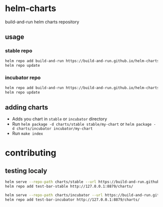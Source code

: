 # helm-charts

build-and-run helm charts repository

## usage

### stable repo

```sh
helm repo add build-and-run https://build-and-run.github.io/helm-charts/charts/stable
helm repo update
```

### incubator repo

```sh
helm repo add build-and-run https://build-and-run.github.io/helm-charts/charts/stable
helm repo update
```

## adding charts

- Adds you chart in `stable` or `incubator` directory
- Run `helm package -d charts/stable stable/my-chart` or `helm package -d charts/incubator incubator/my-chart`
- Run `make index`

# contributing

## testing localy

```sh
helm serve --repo-path charts/stable --url https://build-and-run.github.io/helm-charts/charts/stable
helm repo add test-bar-stable http://127.0.0.1:8879/charts/
```

```sh
helm serve --repo-path charts/incubator --url https://build-and-run.github.io/helm-charts/charts/incubator
helm repo add test-bar-incubator http://127.0.0.1:8879/charts/
```
